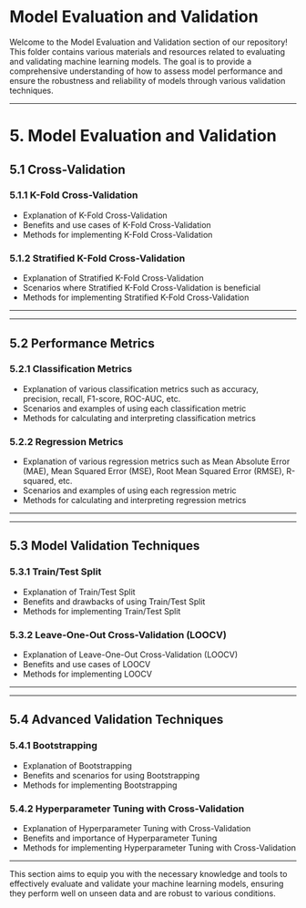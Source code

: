 # Model Evaluation and Validation

Welcome to the Model Evaluation and Validation section of our repository! This folder contains various materials and resources related to evaluating and validating machine learning models. The goal is to provide a comprehensive understanding of how to assess model performance and ensure the robustness and reliability of models through various validation techniques.

<hr>

# 5. Model Evaluation and Validation

## 5.1 Cross-Validation

### 5.1.1 K-Fold Cross-Validation

- Explanation of K-Fold Cross-Validation
- Benefits and use cases of K-Fold Cross-Validation
- Methods for implementing K-Fold Cross-Validation

### 5.1.2 Stratified K-Fold Cross-Validation

- Explanation of Stratified K-Fold Cross-Validation
- Scenarios where Stratified K-Fold Cross-Validation is beneficial
- Methods for implementing Stratified K-Fold Cross-Validation

<hr><hr>

## 5.2 Performance Metrics

### 5.2.1 Classification Metrics

- Explanation of various classification metrics such as accuracy, precision, recall, F1-score, ROC-AUC, etc.
- Scenarios and examples of using each classification metric
- Methods for calculating and interpreting classification metrics

### 5.2.2 Regression Metrics

- Explanation of various regression metrics such as Mean Absolute Error (MAE), Mean Squared Error (MSE), Root Mean Squared Error (RMSE), R-squared, etc.
- Scenarios and examples of using each regression metric
- Methods for calculating and interpreting regression metrics

<hr><hr>

## 5.3 Model Validation Techniques

### 5.3.1 Train/Test Split

- Explanation of Train/Test Split
- Benefits and drawbacks of using Train/Test Split
- Methods for implementing Train/Test Split

### 5.3.2 Leave-One-Out Cross-Validation (LOOCV)

- Explanation of Leave-One-Out Cross-Validation (LOOCV)
- Benefits and use cases of LOOCV
- Methods for implementing LOOCV

<hr><hr>

## 5.4 Advanced Validation Techniques

### 5.4.1 Bootstrapping

- Explanation of Bootstrapping
- Benefits and scenarios for using Bootstrapping
- Methods for implementing Bootstrapping

### 5.4.2 Hyperparameter Tuning with Cross-Validation

- Explanation of Hyperparameter Tuning with Cross-Validation
- Benefits and importance of Hyperparameter Tuning
- Methods for implementing Hyperparameter Tuning with Cross-Validation

---

This section aims to equip you with the necessary knowledge and tools to effectively evaluate and validate your machine learning models, ensuring they perform well on unseen data and are robust to various conditions.
